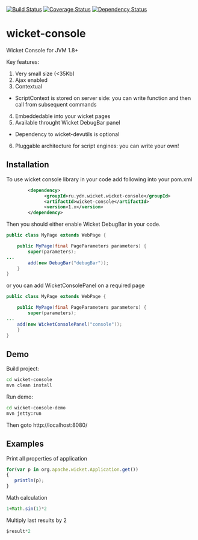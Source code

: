 [![Build Status](https://travis-ci.org/PhantomYdn/wicket-console.svg?branch=master)](https://travis-ci.org/PhantomYdn/wicket-console) [![Coverage Status](https://img.shields.io/coveralls/PhantomYdn/wicket-console.svg)](https://coveralls.io/r/PhantomYdn/wicket-console) [![Dependency Status](https://www.versioneye.com/user/projects/572bd903a0ca35005084085a/badge.svg?style=flat)](https://www.versioneye.com/user/projects/572bd903a0ca35005084085a)

wicket-console
==============

Wicket Console for JVM 1.8+

Key features:

1. Very small size (<35Kb)
2. Ajax enabled
3. Contextual
  * ScriptContext is stored on server side: you can write function and then call from subsequent commands
4. Embeddedable into your wicket pages
5. Available throught Wicket DebugBar panel
  * Dependency to wicket-devutils is optional
6. Pluggable architecture for script engines: you can write your own!

Installation
------------
To use wicket console library in your code add following into your pom.xml
```xml
		<dependency>
		      <groupId>ru.ydn.wicket.wicket-console</groupId>
		      <artifactId>wicket-console</artifactId>
		      <version>1.x</version>
		</dependency>
```

Then you should either enable Wicket DebugBar in your code. 
```java
public class MyPage extends WebPage {

	public MyPage(final PageParameters parameters) {
		super(parameters);
...
		add(new DebugBar("debugBar"));
    }
}

```

or you can add WicketConsolePanel on a required page
```java
public class MyPage extends WebPage {

	public MyPage(final PageParameters parameters) {
		super(parameters);
...
    add(new WicketConsolePanel("console"));
    }
}

```

Demo
----

Build project:
```bash
cd wicket-console
mvn clean install
```
Run demo:
```bash
cd wicket-console-demo
mvn jetty:run
```
Then goto http://localhost:8080/

Examples
--------
Print all properties of application
```javascript
for(var p in org.apache.wicket.Application.get())
{
   println(p);
}
```

Math calculation
```javascript
1+Math.sin(1)*2
```

Multiply last results by 2
```javascript
$result*2
```
